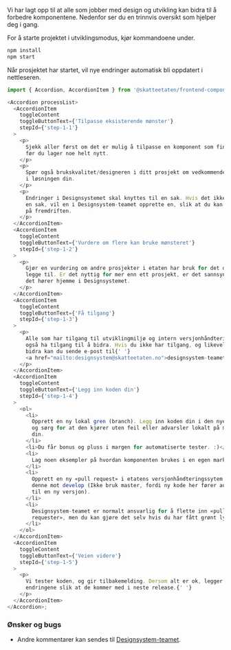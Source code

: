 Vi har lagt opp til at alle som jobber med design og utvikling kan bidra til å forbedre komponentene. Nedenfor ser du en trinnvis oversikt som hjelper deg i gang.

For å starte projektet i utviklingsmodus, kjør kommandoene under.

```bash noeditor
npm install
npm start
```

Når prosjektet har startet, vil nye endringer automatisk bli oppdatert i nettleseren.

```js noeditor beskrivelse
import { Accordion, AccordionItem } from '@skatteetaten/frontend-components';

<Accordion processList>
  <AccordionItem
    toggleContent
    toggleButtonText={'Tilpasse eksisterende mønster'}
    stepId={'step-1-1'}
  >
    <p>
      Sjekk aller først om det er mulig å tilpasse en komponent som finnes fra
      før du lager noe helt nytt.
    </p>
    <p>
      Spør også brukskvalitet/designeren i ditt prosjekt om vedkommende er enig
      i løsningen din.
    </p>
    <p>
      Endringer i Designsystemet skal knyttes til en sak. Hvis det ikke finnes
      en sak, vil en i Designsystem-teamet opprette en, slik at du kan følge med
      på fremdriften.
    </p>
  </AccordionItem>
  <AccordionItem
    toggleContent
    toggleButtonText={'Vurdere om flere kan bruke mønsteret'}
    stepId={'step-1-2'}
  >
    <p>
      Gjør en vurdering om andre prosjekter i etaten har bruk for det du vil
      legge til. Er det nyttig for mer enn ett prosjekt, er det sannsynlig at
      det hører hjemme i Designsystemet.
    </p>
  </AccordionItem>
  <AccordionItem
    toggleContent
    toggleButtonText={'Få tilgang'}
    stepId={'step-1-3'}
  >
    <p>
      Alle som har tilgang til utviklingmiljø og intern versjonhåndtering vil
      også ha tilgang til å bidra. Hvis du ikke har tilgang, og likevel ønsker å
      bidra kan du sende e-post til{' '}
      <a href="mailto:designsystem@skatteetaten.no">designsystem-teamet</a>
    </p>
  </AccordionItem>
  <AccordionItem
    toggleContent
    toggleButtonText={'Legg inn koden din'}
    stepId={'step-1-4'}
  >
    <ol>
      <li>
        Opprett en ny lokal gren (branch). Legg inn koden din i den nye grenen,
        og sørg for at den kjører uten feil eller advarsler lokalt på maskinen
        din.
      </li>
      <li>Du får bonus og pluss i margen for automatiserte tester. :)</li>
      <li>
        Lag noen eksempler på hvordan komponenten brukes i en egen markdown-fil.
      </li>
      <li>
        Opprett en ny «pull request» i etatens versjonhåndteringssytem og rett
        denne mot develop (Ikke bruk master, fordi ny kode her fører automatisk
        til en ny versjon).
      </li>
      <li>
        Designsystem-teamet er normalt ansvarlig for å flette inn «pull
        requester», men du kan gjøre det selv hvis du har fått grønt lys.
      </li>
    </ol>
  </AccordionItem>
  <AccordionItem
    toggleContent
    toggleButtonText={'Veien videre'}
    stepId={'step-1-5'}
  >
    <p>
      Vi tester koden, og gir tilbakemelding. Dersom alt er ok, legger vi inn
      endringene slik at de kommer med i neste release.{' '}
    </p>
  </AccordionItem>
</Accordion>;
```

### Ønsker og bugs

- Andre kommentarer kan sendes til [Designsystem-teamet](mailto:designsystem@skatteetaten.no).
